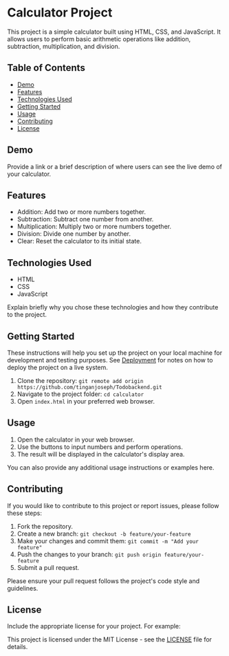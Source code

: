 
# Calculator Project

This project is a simple calculator built using HTML, CSS, and JavaScript. It allows users to perform basic arithmetic operations like addition, subtraction, multiplication, and division.

## Table of Contents

- [Demo](#demo)
- [Features](#features)
- [Technologies Used](#technologies-used)
- [Getting Started](#getting-started)
- [Usage](#usage)
- [Contributing](#contributing)
- [License](#license)

## Demo

Provide a link or a brief description of where users can see the live demo of your calculator.

## Features

- Addition: Add two or more numbers together.
- Subtraction: Subtract one number from another.
- Multiplication: Multiply two or more numbers together.
- Division: Divide one number by another.
- Clear: Reset the calculator to its initial state.

## Technologies Used

- HTML
- CSS
- JavaScript

Explain briefly why you chose these technologies and how they contribute to the project.

## Getting Started

These instructions will help you set up the project on your local machine for development and testing purposes. See [Deployment](#deployment) for notes on how to deploy the project on a live system.

1. Clone the repository: `git remote add origin https://github.com/tinganjoseph/Todobackend.git`
2. Navigate to the project folder: `cd calculator`
3. Open `index.html` in your preferred web browser.

## Usage

1. Open the calculator in your web browser.
2. Use the buttons to input numbers and perform operations.
3. The result will be displayed in the calculator's display area.

You can also provide any additional usage instructions or examples here.

## Contributing

If you would like to contribute to this project or report issues, please follow these steps:

1. Fork the repository.
2. Create a new branch: `git checkout -b feature/your-feature`
3. Make your changes and commit them: `git commit -m "Add your feature"`
4. Push the changes to your branch: `git push origin feature/your-feature`
5. Submit a pull request.

Please ensure your pull request follows the project's code style and guidelines.

## License

Include the appropriate license for your project. For example:

This project is licensed under the MIT License - see the [LICENSE](LICENSE) file for details.
